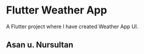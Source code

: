 # Flutter Weather App

A Flutter project where I have created Weather App UI.

## Asan u. Nursultan

